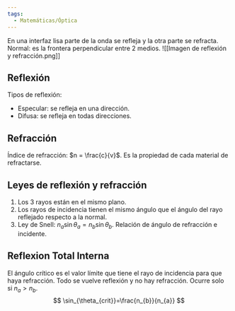 ```yaml
---
tags:
  - Matemáticas/Óptica
---
```

En una interfaz lisa parte de la onda se refleja y la otra parte se refracta. Normal: es la frontera perpendicular entre 2 medios.
![[Imagen de reflexión y refracción.png]]
## Reflexión
Tipos de reflexión:
- Especular: se refleja en una dirección.
- Difusa: se refleja en todas direcciones.
## Refracción
Índice de refracción: $n = \frac{c}{v}$. Es la propiedad de cada material de refractarse.
## Leyes de reflexión y refracción
1. Los 3 rayos están en el mismo plano.
2. Los rayos de incidencia tienen el mismo ángulo que el ángulo del rayo reflejado respecto a la normal.
3. Ley de Snell: $n_{a}\sin \theta_{a}=n_{b}\sin{\theta_{b}}$. Relación de ángulo de refracción e incidente.
## Reflexion Total Interna
El ángulo crítico es el valor límite que tiene el rayo de incidencia para que haya refracción. Todo se vuelve reflexión y no hay refracción. Ocurre solo si $n_{a} > n_{b}$.
$$
\sin_{\theta_{crit}}=\frac{n_{b}}{n_{a}}
$$
